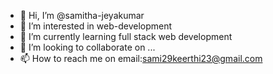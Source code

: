 - 👋 Hi, I’m @samitha-jeyakumar
- 👀 I’m interested in web-development
- 🌱 I’m currently learning full stack web development 
- 💞️ I’m looking to collaborate on ...
- 📫 How to reach me on email:sami29keerthi23@gmail.com

<!---
samitha-jeyakumar/samitha-jeyakumar is a ✨ special ✨ repository because its `README.md` (this file) appears on your GitHub profile.
You can click the Preview link to take a look at your changes.
--->
